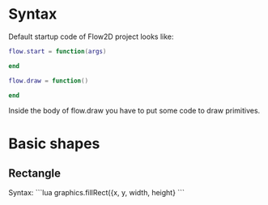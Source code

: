 # Syntax
Default startup code of Flow2D project looks like:
```lua
flow.start = function(args)

end

flow.draw = function()

end
```
Inside the body of <bold>flow.draw</bold> you have to put some code to draw primitives.
# Basic shapes
<h2>Rectangle</h2>
Syntax:
```lua
graphics.fillRect({x, y, width, height}
```
<br>
